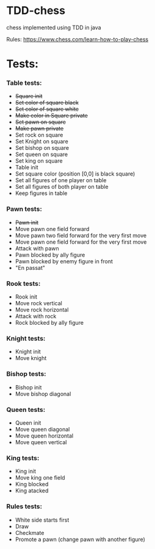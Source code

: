 # TDD-chess
chess implemented using TDD in java

Rules:
https://www.chess.com/learn-how-to-play-chess

# Tests:
### Table tests:
- ~~Square init~~
- ~~Set color of square black~~
- ~~Set color of square white~~
- ~~Make color in Square private~~
- ~~Set pawn on square~~
- ~~Make pawn private~~
- Set rock on square
- Set Knight on square
- Set bishop on square
- Set queen on square
- Set king on square
- Table init
- Set square color (position [0,0] is black square)
- Set all figures of one player on table
- Set all figures of both player on table
- Keep figures in table

### Pawn tests:
- ~~Pawn init~~
- Move pawn one field forward
- Move pawn two field forward for the very first move
- Move pawn one field forward for the very first move
- Attack with pawn
- Pawn blocked by ally figure
- Pawn blocked by enemy figure in front
- "En passat"

### Rook tests:
- Rook init
- Move rock vertical
- Move rock horizontal
- Attack with rock
- Rock blocked by ally figure

### Knight tests:
- Knight init
- Move knight

### Bishop tests:
- Bishop init
- Move bishop diagonal

### Queen tests:
- Queen init
- Move queen diagonal
- Move queen horizontal
- Move queen vertical

### King tests:
- King init
- Move king one field
- King blocked
- King atacked

### Rules tests:
- White side starts first
- Draw
- Checkmate
- Promote a pawn (change pawn with another figure)